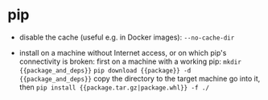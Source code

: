 # pip

- disable the cache (useful e.g. in Docker images):
`--no-cache-dir`

- install on a machine without Internet access, or on which pip's connectivity is broken:
first on a machine with a working pip:
`mkdir {{package_and_deps}}`
`pip download {{package}} -d {{package_and_deps}}`
copy the directory to the target machine
go into it, then
`pip install {{package.tar.gz|package.whl}} -f ./`
